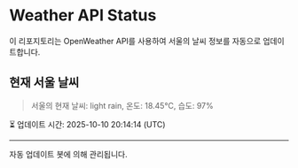 
# Weather API Status

이 리포지토리는 OpenWeather API를 사용하여 서울의 날씨 정보를 자동으로 업데이트합니다.

## 현재 서울 날씨
> 서울의 현재 날씨: light rain, 온도: 18.45°C, 습도: 97%

⏳ 업데이트 시간: 2025-10-10 20:14:14 (UTC)

---
자동 업데이트 봇에 의해 관리됩니다.
